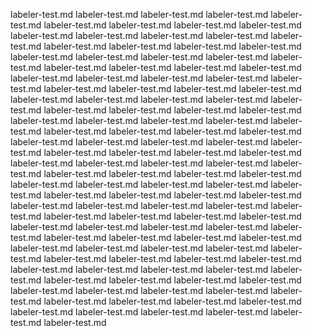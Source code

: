 labeler-test.md
labeler-test.md
labeler-test.md
labeler-test.md
labeler-test.md
labeler-test.md
labeler-test.md
labeler-test.md
labeler-test.md
labeler-test.md
labeler-test.md
labeler-test.md
labeler-test.md
labeler-test.md
labeler-test.md
labeler-test.md
labeler-test.md
labeler-test.md
labeler-test.md
labeler-test.md
labeler-test.md
labeler-test.md
labeler-test.md
labeler-test.md
labeler-test.md
labeler-test.md
labeler-test.md
labeler-test.md
labeler-test.md
labeler-test.md
labeler-test.md
labeler-test.md
labeler-test.md
labeler-test.md
labeler-test.md
labeler-test.md
labeler-test.md
labeler-test.md
labeler-test.md
labeler-test.md
labeler-test.md
labeler-test.md
labeler-test.md
labeler-test.md
labeler-test.md
labeler-test.md
labeler-test.md
labeler-test.md
labeler-test.md
labeler-test.md
labeler-test.md
labeler-test.md
labeler-test.md
labeler-test.md
labeler-test.md
labeler-test.md
labeler-test.md
labeler-test.md
labeler-test.md
labeler-test.md
labeler-test.md
labeler-test.md
labeler-test.md
labeler-test.md
labeler-test.md
labeler-test.md
labeler-test.md
labeler-test.md
labeler-test.md
labeler-test.md
labeler-test.md
labeler-test.md
labeler-test.md
labeler-test.md
labeler-test.md
labeler-test.md
labeler-test.md
labeler-test.md
labeler-test.md
labeler-test.md
labeler-test.md
labeler-test.md
labeler-test.md
labeler-test.md
labeler-test.md
labeler-test.md
labeler-test.md
labeler-test.md
labeler-test.md
labeler-test.md
labeler-test.md
labeler-test.md
labeler-test.md
labeler-test.md
labeler-test.md
labeler-test.md
labeler-test.md
labeler-test.md
labeler-test.md
labeler-test.md
labeler-test.md
labeler-test.md
labeler-test.md
labeler-test.md
labeler-test.md
labeler-test.md
labeler-test.md
labeler-test.md
labeler-test.md
labeler-test.md
labeler-test.md
labeler-test.md
labeler-test.md
labeler-test.md
labeler-test.md
labeler-test.md
labeler-test.md
labeler-test.md
labeler-test.md
labeler-test.md
labeler-test.md
labeler-test.md
labeler-test.md
labeler-test.md
labeler-test.md
labeler-test.md
labeler-test.md
labeler-test.md
labeler-test.md
labeler-test.md
labeler-test.md
labeler-test.md
